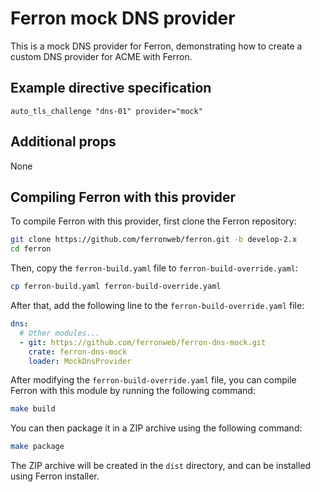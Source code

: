 # Ferron mock DNS provider

This is a mock DNS provider for Ferron, demonstrating how to create a custom DNS provider for ACME with Ferron.

## Example directive specification

```kdl
auto_tls_challenge "dns-01" provider="mock"
```

## Additional props

None

## Compiling Ferron with this provider

To compile Ferron with this provider, first clone the Ferron repository:

```bash
git clone https://github.com/ferronweb/ferron.git -b develop-2.x
cd ferron
```

Then, copy the `ferron-build.yaml` file to `ferron-build-override.yaml`:

```bash
cp ferron-build.yaml ferron-build-override.yaml
```

After that, add the following line to the `ferron-build-override.yaml` file:

```yaml
dns:
  # Other modules...
  - git: https://github.com/ferronweb/ferron-dns-mock.git
    crate: ferron-dns-mock
    loader: MockDnsProvider
```

After modifying the `ferron-build-override.yaml` file, you can compile Ferron with this module by running the following command:

```bash
make build
```

You can then package it in a ZIP archive using the following command:

```bash
make package
```

The ZIP archive will be created in the `dist` directory, and can be installed using Ferron installer.
